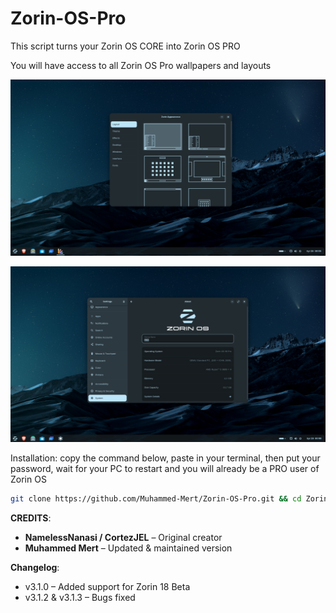 # **Zorin-OS-Pro**
This script turns your Zorin OS CORE into Zorin OS PRO

You will have access to all Zorin OS Pro wallpapers and layouts
<p align="center">
<img width="700" src="https://raw.githubusercontent.com/Muhammed-Mert/Zorin-OS-Pro/refs/heads/main/photos/1.png">
</p>

<p align="center">
<img width="700" src="https://raw.githubusercontent.com/Muhammed-Mert/Zorin-OS-Pro/refs/heads/main/photos/2.png">
</p>

Installation:
copy the command below, paste in your terminal, then put your password, wait for your PC to restart and you will already be a PRO user of Zorin OS

```bash
git clone https://github.com/Muhammed-Mert/Zorin-OS-Pro.git && cd Zorin-OS-Pro && chmod +x zorin.sh && sudo ./zorin.sh

```
**CREDITS**:
- **NamelessNanasi / CortezJEL** – Original creator  
- **Muhammed Mert** – Updated & maintained version

**Changelog**:

- v3.1.0 – Added support for Zorin 18 Beta
- v3.1.2 & v3.1.3 – Bugs fixed
